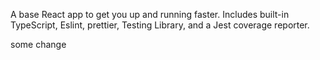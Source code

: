 A base React app to get you up and running faster. Includes built-in TypeScript, Eslint, prettier, Testing Library, and a Jest coverage reporter.

some change
